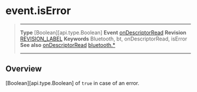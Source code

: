 # event.isError

> --------------------- ------------------------------------------------------------------------------------------
> __Type__              [Boolean][api.type.Boolean]
> __Event__             [onDescriptorRead](/plugin.bluetooth.type.Gatt.event.onDescriptorRead.md)
> __Revision__          [REVISION_LABEL](REVISION_URL)
> __Keywords__          Bluetooth, bt, onDescriptorRead, isError
> __See also__          [onDescriptorRead](/plugin.bluetooth.type.Gatt.event.onDescriptorRead.md)
>						[bluetooth.*](/plugin.bluetooth.md)
> --------------------- ------------------------------------------------------------------------------------------

## Overview

[Boolean][api.type.Boolean] of `true` in case of an error.